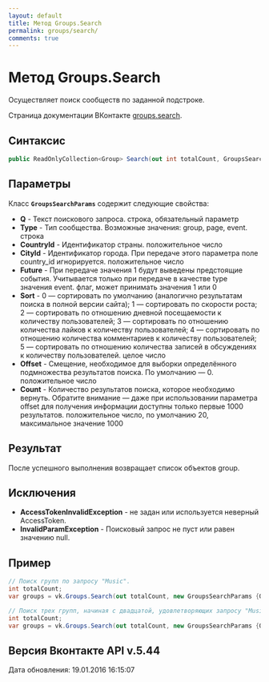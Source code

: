 ```yaml
---
layout: default
title: Метод Groups.Search
permalink: groups/search/
comments: true
---
```

# Метод Groups.Search
Осуществляет поиск сообществ по заданной подстроке.

Страница документации ВКонтакте [groups.search](https://vk.com/dev/groups.search).
## Синтаксис
``` csharp
public ReadOnlyCollection<Group> Search(out int totalCount, GroupsSearchParams @params)
```

## Параметры
Класс **`GroupsSearchParams`** содержит следующие свойства:

+ **Q** - Текст поискового запроса. строка, обязательный параметр
+ **Type** - Тип сообщества. Возможные значения: group, page, event. строка
+ **CountryId** - Идентификатор страны. положительное число
+ **CityId** - Идентификатор города. При передаче этого параметра поле country_id игнорируется. положительное число
+ **Future** - При передаче значения 1 будут выведены предстоящие события. Учитывается только при передаче в качестве type значения event. флаг, может принимать значения 1 или 0
+ **Sort** - 0 — сортировать по умолчанию (аналогично результатам поиска в полной версии сайта); 
1 — сортировать по скорости роста; 
2 — сортировать по отношению дневной посещаемости к количеству пользователей; 
3 — сортировать по отношению количества лайков к количеству пользователей; 
4 — сортировать по отношению количества комментариев к количеству пользователей; 
5 — сортировать по отношению количества записей в обсуждениях к количеству пользователей. 
целое число
+ **Offset** - Смещение, необходимое для выборки определённого подмножества результатов поиска. По умолчанию — 0. положительное число
+ **Count** - Количество результатов поиска, которое необходимо вернуть. Обратите внимание — даже при использовании параметра offset для получения информации доступны только первые 1000 результатов. 
 положительное число, по умолчанию 20, максимальное значение 1000

## Результат
После успешного выполнения возвращает список объектов group.

## Исключения
+ **AccessTokenInvalidException** - не задан или используется неверный AccessToken.
+ **InvalidParamException** - Поисковый запрос не пуст или равен значению null.

## Пример
```csharp
// Поиск групп по запросу "Music".
int totalCount;
var groups = vk.Groups.Search(out totalCount, new GroupsSearchParams {Query = "Music"});

// Поиск трех групп, начиная с двадцатой, удовлетворяющих запросу "Music".
int totalCount;
var groups = vk.Groups.Search(out totalCount, new GroupsSearchParams {Query = "Music", Offset = 20, Count = 3});
```

## Версия Вконтакте API v.5.44
Дата обновления: 19.01.2016 16:15:07
